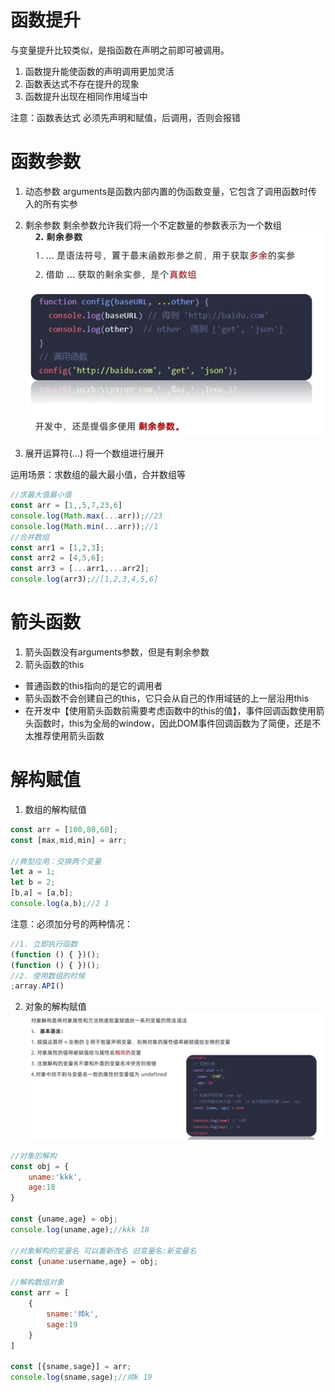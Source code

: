 # 函数提升
与变量提升比较类似，是指函数在声明之前即可被调用。

1. 函数提升能使函数的声明调用更加灵活
2. 函数表达式不存在提升的现象
3. 函数提升出现在相同作用域当中

注意：函数表达式 必须先声明和赋值，后调用，否则会报错

# 函数参数
1. 动态参数
arguments是函数内部内置的伪函数变量，它包含了调用函数时传入的所有实参
2. 剩余参数
剩余参数允许我们将一个不定数量的参数表示为一个数组
![alt text](./assets/image-3.png)  

3. 展开运算符(...)
将一个数组进行展开

运用场景：求数组的最大最小值，合并数组等
```js
//求最大值最小值
const arr = [1,,5,7,23,6]
console.log(Math.max(...arr));//23
console.log(Math.min(...arr));//1
//合并数组
const arr1 = [1,2,3];
const arr2 = [4,5,6];
const arr3 = [...arr1,...arr2];
console.log(arr3);//[1,2,3,4,5,6]
```

# 箭头函数

1. 箭头函数没有arguments参数，但是有剩余参数
2. 箭头函数的this 

- 普通函数的this指向的是它的调用者
- 箭头函数不会创建自己的this，它只会从自己的作用域链的上一层沿用this
- 在开发中【使用箭头函数前需要考虑函数中的this的值】，事件回调函数使用箭头函数时，this为全局的window，因此DOM事件回调函数为了简便，还是不太推荐使用箭头函数


# 解构赋值
1. 数组的解构赋值
```js
const arr = [100,80,60];
const [max,mid,min] = arr;

//典型应用：交换两个变量
let a = 1;
let b = 2;
[b,a] = [a,b];
console.log(a,b);//2 1
```
注意：必须加分号的两种情况：
```js
//1. 立即执行函数
(function () { })();
(function () { })();
//2. 使用数组的时候
;array.API()
```
2. 对象的解构赋值
![alt text](./assets/image-4.png)
```js
//对象的解构
const obj = {
    uname:'kkk',
    age:18
}

const {uname,age} = obj;
console.log(uname,age);//kkk 18

//对象解构的变量名 可以重新改名 旧变量名:新变量名
const {uname:username,age} = obj;

//解构数组对象
const arr = [
    {
        sname:'帅k',
        sage:19
    }
]

const [{sname,sage}] = arr;
console.log(sname,sage);//帅k 19
